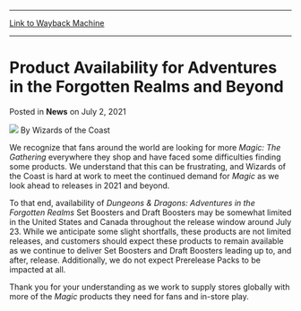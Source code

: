 
---
[Link to Wayback Machine](https://web.archive.org/web/20210702170940/https://magic.wizards.com/en/articles/archive/news/product-availability-adventures-forgotten-realms-and-beyond-2021-07-02)

[_metadata_:author]:- "Wizards of the Coast"
[_metadata_:description]:- "Some Magic: The Gathering products may be initially limited across some locations."
[_metadata_:generator]:- "Drupal 7 (http://drupal.org)"
[_metadata_:node]:- "1547702"
[_metadata_:publish_date]:- "2021-07-02"
[_metadata_:source]:- "div-main-content"
[_metadata_:title]:- "Product Availability for Adventures in the Forgotten Realms and Beyond"
[_metadata_:wayback_capture_timestamp]:- "2021-07-02 17:09:40"
[_metadata_:wayback_raw_url]:- "https://web.archive.org/web/20210702170940id_/https://magic.wizards.com/en/articles/archive/news/product-availability-adventures-forgotten-realms-and-beyond-2021-07-02"
[_metadata_:wayback_url]:- "https://magic.wizards.com/en/articles/archive/news/product-availability-adventures-forgotten-realms-and-beyond-2021-07-02"
---


Product Availability for Adventures in the Forgotten Realms and Beyond
======================================================================



 Posted in **News**
 on July 2, 2021 






![](https://media.magic.wizards.com/styles/auth_small/public/images/person/wizards_author.jpg)
By Wizards of the Coast











We recognize that fans around the world are looking for more *Magic: The Gathering* everywhere they shop and have faced some difficulties finding some products. We understand that this can be frustrating, and Wizards of the Coast is hard at work to meet the continued demand for *Magic* as we look ahead to releases in 2021 and beyond.


To that end, availability of *Dungeons & Dragons: Adventures in the Forgotten Realms* Set Boosters and Draft Boosters may be somewhat limited in the United States and Canada throughout the release window around July 23. While we anticipate some slight shortfalls, these products are not limited releases, and customers should expect these products to remain available as we continue to deliver Set Boosters and Draft Boosters leading up to, and after, release. Additionally, we do not expect Prerelease Packs to be impacted at all.


Thank you for your understanding as we work to supply stores globally with more of the *Magic* products they need for fans and in-store play.







